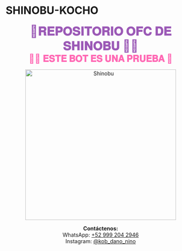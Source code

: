 # SHINOBU-KOCHO

<p align="center">
  <font size="6" color="#9b59b6"><b>🦋𝐑𝐄𝐏𝐎𝐒𝐈𝐓𝐎𝐑𝐈𝐎 𝐎𝐅𝐂 𝐃𝐄 𝐒𝐇𝐈𝐍𝐎𝐁𝐔 💜🌸</b></font><br>
  <font size="5" color="#ff69b4"><b>💜🦋 𝐄𝐒𝐓𝐄 𝐁𝐎𝐓 𝐄𝐒 𝐔𝐍𝐀 𝐏𝐑𝐔𝐄𝐁𝐀 🌸</b></font>
</p>

<p align="center">
  <img src="https://i.imgur.com/f24ht8g.jpg" alt="Shinobu" width="400"/>
</p>

<p align="center">
  <b>Contáctenos:</b><br>
  WhatsApp: <a href="https://wa.me/529992042946">+52 999 204 2946</a><br>
  Instagram: <a href="https://instagram.com/kob_dano_nino">@kob_dano_nino</a>
</p>